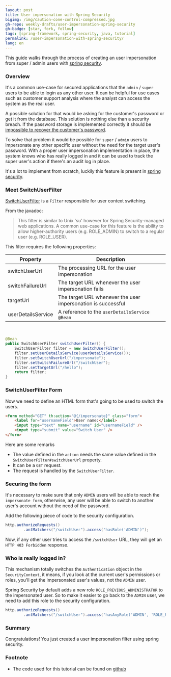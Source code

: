 ```yaml
---
layout: post
title: User impersonation with Spring Security
bigimg: /img/caution-cone-control-compressed.jpg
gh-repo: weekly-drafts/user-impersonation-spring-security
gh-badge: [star, fork, follow]
tags: [spring-framework, spring-security, java, tutorial]
permalink: /user-impersonation-with-spring-security/
lang: en
---
```


This guide walks through the process of creating an user impersonation from super / admin users with 
[spring security](https://spring.io/projects/spring-security).

### Overview

It's a common use-case for secured applications that the `admin` / `super` users to be able to login
as any other user. It can be helpful for use cases such as customer support analysis where the analyst
can access the system as the real user.

A possible solution for that would be asking for the customer's password or get it from the database. This
solution is nothing else than a security breach. If the password storage is implemented correctly it should be
[impossible to recover the customer's password](https://nakedsecurity.sophos.com/2013/11/20/serious-security-how-to-store-your-users-passwords-safely/).

To solve that problem it would be possible for `super` / `admin` users to impersonate any other specific 
user without the need for the target user's password. With a proper user impersonation implementation in
place, the system knows who has really logged in and it can be used to track the super user's action if
there's an audit log in place.

It's a lot to implement from scratch, luckily this feature is present in [spring security](https://spring.io/projects/spring-security).

### Meet SwitchUserFilter

[SwitchUserFilter](https://github.com/spring-projects/spring-security/blob/master/web/src/main/java/org/springframework/security/web/authentication/switchuser/SwitchUserFilter.java)
is a `Filter` responsible for user context switching.

From the javadoc:

>This filter is similar to Unix 'su' however for Spring Security-managed web
>applications. A common use-case for this feature is the ability to allow
>higher-authority users (e.g. ROLE_ADMIN) to switch to a regular user (e.g. ROLE_USER).

This filter requires the following properties:

|Property           |Description                                                  |
|-------------------|-------------------------------------------------------------|
|switchUserUrl      |The processing URL for the user impersonation                |
|switchFailureUrl   |The target URL whenever the user impersonation fails         |
|targetUrl          |The target URL whenever the user impersonation is successful |
|userDetailsService |A reference to the `userDetailsService` `@Bean`              |

<br />

```java
@Bean
public SwitchUserFilter switchUserFilter() {
    SwitchUserFilter filter = new SwitchUserFilter();
    filter.setUserDetailsService(userDetailsService());
    filter.setSwitchUserUrl("/impersonate");
    filter.setSwitchFailureUrl("/switchUser");
    filter.setTargetUrl("/hello");
    return filter;
}
```

### SwitchUserFilter Form

Now we need to define an HTML form that's going to be used to switch the users.

```html
<form method="GET" th:action="@{/impersonate}" class="form">
    <label for="usernameField">User name:</label>
    <input type="text" name="username" id="usernameField" />
    <input type="submit" value="Switch User" />
</form>
```

Here are some remarks
  * The value defined in the `action` needs the same value defined in the `SwitchUserFilter#switchUserUrl` property.
  * It can be a `GET` request.
  * The request is handled by the `SwitchUserFilter`.

### Securing the form

It's necessary to make sure that only `ADMIN` users will be able to reach the `impersonate form`, otherwise, any
user will be able to switch to another user's account without the need of the password.

Add the following piece of code to the security configuration.

```java
http.authorizeRequests()
        .antMatchers("/switchUser").access("hasRole('ADMIN')");
```

Now, if any other user tries to access the `/switchUser` URL, they will get an `HTTP 403 Forbidden` response.

### Who is really logged in?

This mechanism totally switches the `Authentication` object in the `SecurityContext`, it means, if you look at
the current user's permissions or roles, you'll get the impersonated user's values, not the `ADMIN` user.

Spring Security by default adds a new role `ROLE_PREVIOUS_ADMINISTRATOR` to the impersonated user. So to make it
easier to go back to the `ADMIN` user, we need to add this role to the security configuration.

```java
http.authorizeRequests()
        .antMatchers("/switchUser").access("hasAnyRole('ADMIN', 'ROLE_PREVIOUS_ADMINISTRATOR')");
```

### Summary
Congratulations! You just created a user impersonation filter using spring security.

### Footnote
  - The code used for this tutorial can be found on [github](https://github.com/weekly-drafts/user-impersonation-spring-security)